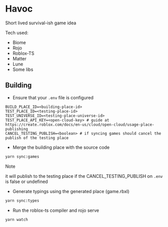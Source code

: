 # Havoc

Short lived survival-ish game idea

Tech used:
- Biome
- Rojo
- Roblox-TS
- Matter
- Lune
- Some libs

## Building

- Ensure that your `.env` file is configured

```env
BUILD_PLACE_ID=<building-place-id>
TEST_PLACE_ID=<testing-place-id>
TEST_UNIVERSE_ID=<testing-place-universe-id>
TEST_PLACE_API_KEY=<open-cloud-key> # guide at https://create.roblox.com/docs/en-us/cloud/open-cloud/usage-place-publishing
CANCEL_TESTING_PUBLISH=<boolean> # if syncing games should cancel the publish of the testing place
```

- Merge the building place with the source code 
```bash
yarn sync:games
```
> [!NOTE]
> it will publish to the testing place if the CANCEL_TESTING_PUBLISH on `.env` is false or undefined

- Generate typings using the generated place (game.rbxl)
```bash
yarn sync:types
```

- Run the roblox-ts compiler and rojo serve
```bash
yarn watch
```
